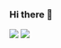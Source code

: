 ### Hi there 👋

<!--
**Nil2000/Nil2000** is a ✨ _special_ ✨ repository because its `README.md` (this file) appears on your GitHub profile.

Here are some ideas to get you started:

- 🔭 I’m currently working on ...
- 🌱 I’m currently learning ...
- 👯 I’m looking to collaborate on ...
- 🤔 I’m looking for help with ...
- 💬 Ask me about ...
- 📫 How to reach me: ...
- 😄 Pronouns: ...
- ⚡ Fun fact: ...
-->

<img src="https://github-readme-stats.vercel.app/api/?username=NIL2000&count_private=true&theme=tokyonight&showicons=true">

<img src="https://github-readme-stats.vercel.app/api/top-langs/?username=NIL2000&langs_count=5&theme=tokyonight">
